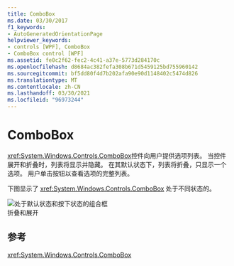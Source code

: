 ```yaml
---
title: ComboBox
ms.date: 03/30/2017
f1_keywords:
- AutoGeneratedOrientationPage
helpviewer_keywords:
- controls [WPF], ComboBox
- ComboBox control [WPF]
ms.assetid: fe0c2f62-fec2-4c41-a37e-5773d284170c
ms.openlocfilehash: d8684ac382fefa308b671d5459125bd755960142
ms.sourcegitcommit: bf5dd80f4d7b202afa90e90d1148402c5474d826
ms.translationtype: MT
ms.contentlocale: zh-CN
ms.lasthandoff: 03/30/2021
ms.locfileid: "96973244"
---
```

# <a name="combobox"></a>ComboBox
<xref:System.Windows.Controls.ComboBox>控件向用户提供选项列表。 当控件展开和折叠时，列表将显示并隐藏。 在其默认状态下，列表将折叠，只显示一个选项。 用户单击按钮以查看选项的完整列表。  
  
 下图显示了 <xref:System.Windows.Controls.ComboBox> 处于不同状态的。  
  
 ![处于默认状态和按下状态的组合框](./media/ss-ctl-combobox.gif "SS_CTL_combobox")  
折叠和展开  
  
## <a name="reference"></a>参考  
 <xref:System.Windows.Controls.ComboBox>
